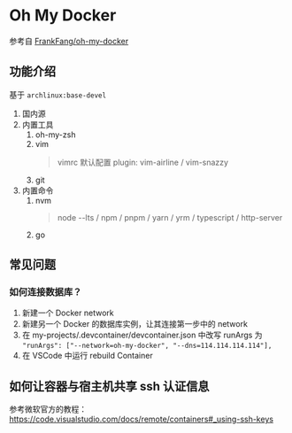 # Oh My Docker

参考自 [FrankFang/oh-my-docker](https://github.com/FrankFang/oh-my-docker)

## 功能介绍

基于 `archlinux:base-devel`

1. 国内源
2. 内置工具
   1. oh-my-zsh
   2. vim
      > vimrc 默认配置
      > plugin: vim-airline / vim-snazzy
   3. git
3. 内置命令
   1. nvm
      > node --lts / npm / pnpm / yarn / yrm / typescript / http-server
   2. go

## 常见问题

### 如何连接数据库？

1. 新建一个 Docker network
2. 新建另一个 Docker 的数据库实例，让其连接第一步中的 network
3. 在 my-projects/.devcontainer/devcontainer.json 中改写 runArgs 为 `"runArgs": ["--network=oh-my-docker", "--dns=114.114.114.114"],`
4. 在 VSCode 中运行 rebuild Container

## 如何让容器与宿主机共享 ssh 认证信息

参考微软官方的教程：https://code.visualstudio.com/docs/remote/containers#_using-ssh-keys
